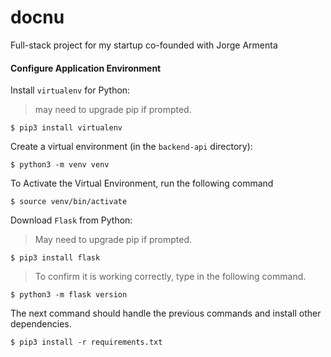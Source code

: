 # docnu
Full-stack project for my startup co-founded with Jorge Armenta 

#### Configure Application Environment
 
Install `virtualenv` for Python:
> may need to upgrade pip if prompted.
 
    $ pip3 install virtualenv
 
Create a virtual environment (in the `backend-api` directory):

    $ python3 -m venv venv

To Activate the Virtual Environment, run the following command

    $ source venv/bin/activate

Download `Flask` from Python:
> May need to upgrade pip if prompted. 

    $ pip3 install flask

> To confirm it is working correctly, type in the following command.

    $ python3 -m flask version
    
The next command should handle the previous commands and install other dependencies.

    $ pip3 install -r requirements.txt

